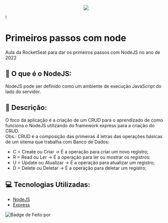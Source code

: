 <p align="center">
  <img src="https://miro.medium.com/max/1400/0*MNVJq_8e0SJoqZb5.jpg" />
</p>

!

# Primeiros passos com node
Aula da RocketSeat para dar os primeiros passos com NodeJS no ano de 2022 </h2>

## :raised_eyebrow: O que é o NodeJS:
<p>NodeJS pode ser definido como um ambiente de execução JavaScript do lado do servidor.</p>

## :pencil: Descrição:
O foco da aplicação é a criação de um CRUD para o aprendizado de como funciona o NodeJS utilizando do framework express para a criação do CRUD.<br>
Obs.: CRUD é a composição das primeiras 4 letras das operações básicas de um sitema que trabalha com Banco de Dados:
- C = Create ou Criar -> É a operação para criar um novo registro;
- R = Read ou Ler -> É a operação para ler ou mostrar os registros:
- U = Update ou Atualizar -> É a operação para atualizar um registro;
- D = Delete ou Deletar -> É a operação para deletar um registro;


## :computer: Tecnologias Utilizadas:
- [NodeJS](https://nodejs.org/en/)
- [Express](https://expressjs.com/pt-br/)

![Badge de Feito por](https://img.shields.io/badge/Feito%20por-Arthur%20Furtunato-red)
